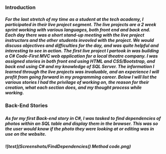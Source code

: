 <h3> Introduction</h3>
<h5>For the last stretch of my time as a student at the tech academy, I participated in their live project segment. The live projects are a 2 week sprint working with various languages, both front end and back end. Each day there was a short stand-up meeting with the live project instructors and the other students invovled with the project. We would discuss objectives and difficulties for the day, and was quite helpful and interesting to see in action. The first live project I partook in was building a C# Code-First MVC web application for a local theatre company. I was assigned stories in both front end using HTML and CSS/Bootstrap, and back end using C# and my knowledge of SQL Server.  The information I learned through the live projects was invaluable, and an experience I will profit from going forward in my programming career. Below I will list the various stories I had the privilage of working on, the reason for their creation, what each section does, and my thought process while working. <h5>

<h3> Back-End Stories <h3>
  <h5> As for my first Back-end story in C#, I was tasked to find dependencies of photos within an SQL table and display them in the browser. This was so the user would know if the photo they were looking at or editing was in use on the website. <h5>
![test](Screenshots/FindDependencies() Method code.png)
